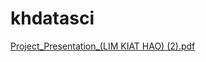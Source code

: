 # khdatasci
[Project_Presentation_(LIM KIAT HAO) (2).pdf](https://github.com/lolasery/khdatasci/files/6487700/Project_Presentation_.LIM.KIAT.HAO.2.pdf)
